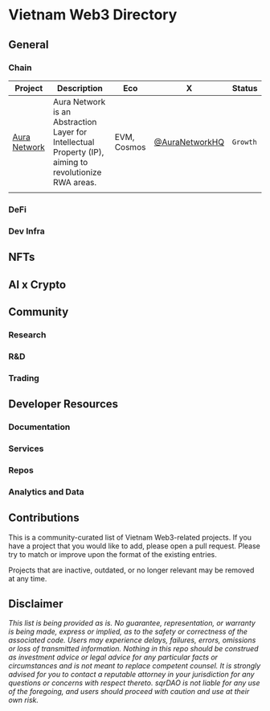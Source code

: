 # Vietnam Web3 Directory

## General

### Chain
| Project                              | Description                                                                                                                                                                                     | Eco         | X                         | Status   |
|--------------------------------------|-------------------------------------------------------------------------------------------------------------------------------------------------------------------------------------------------|-------------|---------------------------|----------|
| [Aura Network](https://aura.network) | Aura Network is an Abstraction Layer for Intellectual Property (IP), aiming to revolutionize RWA areas. | EVM, Cosmos | [@AuraNetworkHQ](https://x.com/AuraNetworkHQ) | `Growth` |
|                                      |                                                                                                                                                                                                 |             |                           |          |

### DeFi

### Dev Infra



## NFTs



## AI x Crypto



## Community

### Research

### R&D

### Trading

## Developer Resources

### Documentation



### Services



### Repos



### Analytics and Data



## Contributions

This is a community-curated list of Vietnam Web3-related projects. If you have a project that you would like to add, please open a pull request. Please try to match or improve upon the format of the existing entries.

Projects that are inactive, outdated, or no longer relevant may be removed at any time.

## Disclaimer

_This list is being provided as is. No guarantee, representation, or warranty is being made, express or implied, as to the safety or correctness of the associated code. Users may experience delays, failures, errors, omissions or loss of transmitted information. Nothing in this repo should be construed as investment advice or legal advice for any particular facts or circumstances and is not meant to replace competent counsel. It is strongly advised for you to contact a reputable attorney in your jurisdiction for any questions or concerns with respect thereto. sqrDAO is not liable for any use of the foregoing, and users should proceed with caution and use at their own risk._

